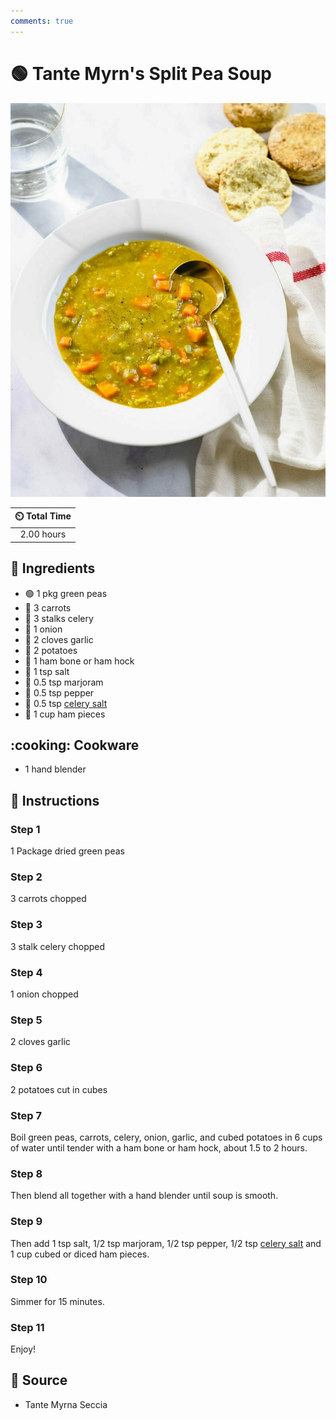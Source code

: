 ```yaml
---
comments: true
---
```

# :green_circle: Tante Myrn's Split Pea Soup

![Tante Myrn's Split Pea Soup](../assets/images/tante-myrn's-split-pea-soup.jpg)

| :timer_clock: Total Time |
|:-----------------------: |
| 2.00 hours |

## :salt: Ingredients

- :green_circle: 1 pkg green peas
- :carrot: 3 carrots
- :leafy_green: 3 stalks celery
- :onion: 1 onion
- :garlic: 2 cloves garlic
- :potato: 2 potatoes
- :meat_on_bone: 1 ham bone or ham hock
- :salt: 1 tsp salt
- :herb: 0.5 tsp marjoram
- :salt: 0.5 tsp pepper
- :leafy_green: 0.5 tsp [celery salt][1]
- :cut_of_meat: 1 cup ham pieces

## :cooking: Cookware

- 1 hand blender

## :pencil: Instructions

### Step 1

1 Package dried green peas

### Step 2

3 carrots chopped

### Step 3

3 stalk celery chopped

### Step 4

1 onion chopped

### Step 5

2 cloves garlic

### Step 6

2 potatoes cut in cubes

### Step 7

Boil green peas, carrots, celery, onion, garlic, and cubed potatoes  in 6 cups of water until tender with a ham bone or
ham hock, about 1.5 to 2 hours.

### Step 8

Then blend all together with a hand blender until soup is smooth.

### Step 9

Then add 1 tsp salt, 1/2 tsp marjoram, 1/2 tsp pepper, 1/2 tsp [celery salt][1] and 1 cup cubed or diced ham pieces.

### Step 10

Simmer for 15 minutes.

### Step 11

Enjoy!

## :link: Source

- Tante Myrna Seccia

[1]: <../ingredients/seasonings/celery-salt.md>
